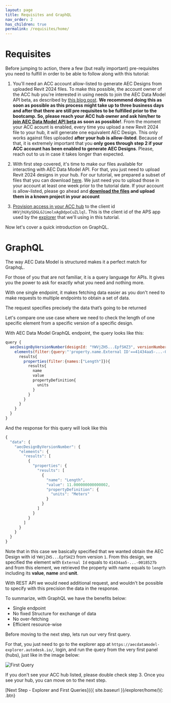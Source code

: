 ```yaml
---
layout: page
title: Requisites and GraphQL
nav_order: 2
has_children: true
permalink: /requisites/home/
---
```


# Requisites

Before jumping to action, there a few (but really important) pre-requisites you need to fulfill in order to be able to follow along with this tutorial:

1. You'll need an ACC account allow-listed to generate AEC Designs from uploaded Revit 2024 files. To make this possible, the account owner of the ACC hub you're interested in using needs to join the AEC Data Model API beta, as described by [this blog post](https://aps.autodesk.com/blog/aec-data-model-apis-are-now-public-beta). **We recommend doing this as soon as possible as this process might take up to three business days and after that there are still pre requisites to be fulfilled prior to the bootcamp. So, please reach your ACC hub owner and ask him/her to [join AEC Data Model API beta](https://feedback.autodesk.com/key/AECDataModelPublicBeta) as soon as possible!**. From the moment your ACC acount is enabled, every time you upload a new Revit 2024 file to your hub, it will generate one equivalent AEC Design. This only works against files uploaded **after your hub is allow-listed**. Because of that, it is extremely important that you **only goes through step 2 if your ACC account has been enabled to generate AEC Designs**. Please, reach out to us in case it takes longer than expected.

2. With first step covered, it's time to make our files available for interacting with AEC Data Model API. For that, you just need to upload Revit 2024 designs in your hub. For our tutorial, we prepared a subset of files that you can download [here](). We just need you to upload those in your account at least one week prior to the tutorial date. If your account is allow-listed, please go ahead and **[download the files]() and upload them in a known project in your account**

3. [Provision access in your ACC hub](https://tutorials.autodesk.io/?check_logged_in=1#provision-access-in-other-products) to the client id `HKVjhUXySDGLGJimolxAgDdpoCuZLlql`. This is the client id of the APS app used by the [explorer](https://aecdatamodel-explorer.autodesk.io/) that we'll using in this tutorial.

Now let's cover a quick introduction on GraphQL.

# GraphQL

The way AEC Data Model is structured makes it a perfect match for GraphqL.

For those of you that are not familiar, it is a query language for APIs.
It gives you the power to ask for exactly what you need and nothing more.

With one single endpoint, it makes fetching data easier as you don't need to make requests to multiple endpoints to obtain a set of data.

The request specifies precisely the data that’s going to be returned

Let's compare one use case where we need to check the length of one specific element from a specific version of a specific design.

With AEC Data Model GraphQL endpoint, the query looks like this:

```js
query {
  aecDesignByVersionNumber(designId: "YWVjZH5...EpfSHZ3", versionNumber:1) {
    elements(filter:{query:"'property.name.External ID'==41434aa5-...-0018527b"}){
      results{
        properties(filter:{names:["Length"]}){
          results{
            name
            value
            propertyDefinition{
              units
            }
          }
        }
      }
    }
  }
}
```

And the response for this query will look like this

```js
{
  "data": {
    "aecDesignByVersionNumber": {
      "elements": {
        "results": [
          {
            "properties": {
              "results": [
                {
                  "name": "Length",
                  "value": 11.000000000000002,
                  "propertyDefinition": {
                    "units": "Meters"
                  }
                }
              ]
            }
          }
        ]
      }
    }
  }
}
```

Note that in this case we basically specified that we wanted obtain the AEC Design with id `YWVjZH5...EpfSHZ3` from version `1`.
From this design, we specified the element with `External Id` equals to `41434aa5-...-0018527b` and from this element, we retrieved the property with name equals to `length` including its **value**, **name** and **unit**.

With REST API we would need additional request, and wouldn't be possible to specify with this precision the data in the response.

To summarize, with GraphQL we have the benefits below:

- Single endpoint
- No fixed Structure for exchange of data
- No over-fetching
- Efficient resource-wise

Before moving to the next step, lets run our very first query.

For that, you just need to go to the explorer app at `https://aecdatamodel-explorer.autodesk.io/`, login, and run the query from the very first panel (hubs), just like in the image below:

![First Query](../../assets/images/firstquery.gif)

If you don't see your ACC hub listed, please double check step 3.
Once you see your hub, you can move on to the next step.

[Next Step - Explorer and First Queries]({{ site.baseurl }}/explorer/home/){: .btn}
